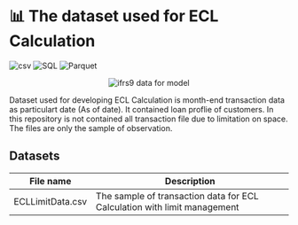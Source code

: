 # 📊 The dataset used for ECL Calculation

![csv](https://img.shields.io/badge/Tools-csv-brightgreen)
![SQL](https://img.shields.io/badge/Tools-SQL-brightgreen)
![Parquet](https://img.shields.io/badge/Tools-parquet-brightgreen)

<p align="center">
  <img src="https://multimedia.journalism.berkeley.edu/wp-content/uploads/Databases-of-Statistical-Info-article-8.jpg" alt="ifrs9 data for model"/>
</p>

Dataset used for developing ECL Calculation is month-end transaction data as particulart date (As of date). It contained loan proflie of customers. In this repository is not contained all transaction file due to limitation on space. The files are only the sample of observation.

## Datasets
| File name | Description |
| --- | --- |
| ECLLimitData.csv | The sample of transaction data for ECL Calculation with limit management |
